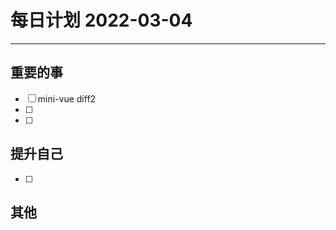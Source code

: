 #  每日计划 2022-03-04
---
## 重要的事
- [ ]  mini-vue diff2
- [ ]  
- [ ]  



## 提升自己
- [ ]  
  



## 其他








